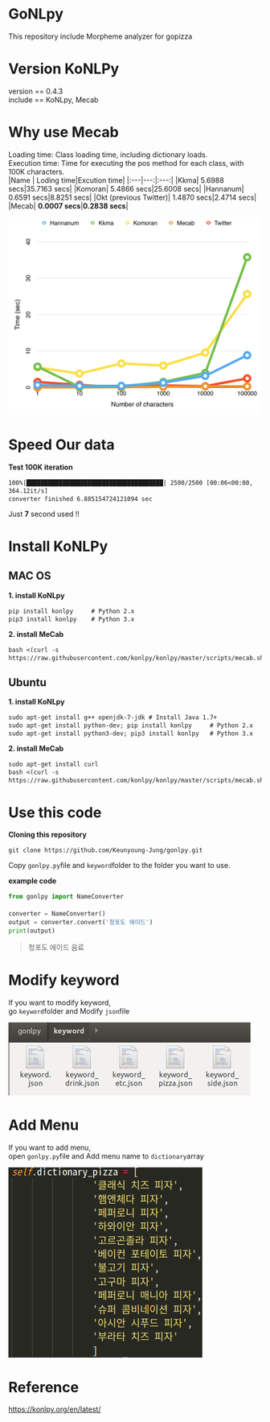 # GoNLpy
This repository include  Morpheme analyzer for gopizza

# Version KoNLPy
version == 0.4.3    
include == KoNLpy, Mecab    

# Why use Mecab
Loading time: Class loading time, including dictionary loads.    
Execution time: Time for executing the pos method for each class, with 100K characters.    
|Name | Loding time|Excution time|
|:---|---:|:---:|
|Kkma| 5.6988 secs|35.7163 secs|
|Komoran| 5.4866 secs|25.6008 secs|
|Hannanum| 0.6591 secs|8.8251 secs|
|Okt (previous Twitter)| 1.4870 secs|2.4714 secs|
|Mecab| **0.0007 secs**|**0.2838 secs**|

![Alt text](readme/time.png)

# Speed Our data
**Test 100K iteration**     
```
100%|██████████████████████████████████████| 2500/2500 [00:06<00:00, 364.12it/s]      
converter finished 6.885154724121094 sec     
```
Just **7** second used !!      


# Install KoNLPy
## MAC OS
**1. install KoNLpy**
```
pip install konlpy     # Python 2.x
pip3 install konlpy    # Python 3.x
```
**2. install MeCab**
```
bash <(curl -s https://raw.githubusercontent.com/konlpy/konlpy/master/scripts/mecab.sh)
```

## Ubuntu
**1. install KoNLpy**
```
sudo apt-get install g++ openjdk-7-jdk # Install Java 1.7+
sudo apt-get install python-dev; pip install konlpy     # Python 2.x
sudo apt-get install python3-dev; pip3 install konlpy   # Python 3.x
```
**2. install MeCab**
```
sudo apt-get install curl
bash <(curl -s https://raw.githubusercontent.com/konlpy/konlpy/master/scripts/mecab.sh)
```

# Use this code
**Cloning this repository**    
```
git clone https://github.com/Keunyoung-Jung/gonlpy.git
```
Copy `gonlpy.py`file and `keyword`folder to the folder you want to use.

**example code**
```python
from gonlpy import NameConverter

converter = NameConverter()
output = converter.convert('청포도 에이드')
print(output)
```
> 청포도 에이드 음료

# Modify keyword
If you want to modify keyword,     
go `keyword`folder and Modify `json`file     
       
![Alt text](readme/keyword.png)

# Add Menu
If you want to add menu,     
open `gonlpy.py`file and Add menu name to `dictionary`array     
       
![Alt text](readme/dictionary.png)

# Reference
https://konlpy.org/en/latest/    
